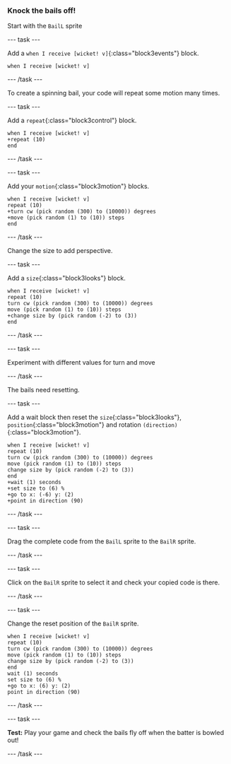 ### Knock the bails off!

Start with the `BailL` sprite

--- task ---

Add a `when I receive [wicket! v]`{:class="block3events"} block.

```blocks3
when I receive [wicket! v]
```

--- /task ---

To create a spinning bail, your code will repeat some motion many times.

--- task ---

Add a `repeat`{:class="block3control"} block.

```blocks3
when I receive [wicket! v]
+repeat (10)
end
```

--- /task ---

--- task ---

Add your `motion`{:class="block3motion"} blocks.

```blocks3
when I receive [wicket! v]
repeat (10)
+turn cw (pick random (300) to (10000)) degrees
+move (pick random (1) to (10)) steps
end
```

--- /task ---

Change the size to add perspective.

--- task ---

Add a `size`{:class="block3looks"} block.

```blocks3
when I receive [wicket! v]
repeat (10)
turn cw (pick random (300) to (10000)) degrees
move (pick random (1) to (10)) steps
+change size by (pick random (-2) to (3))
end
```

--- /task ---

--- task ---

Experiment with different values for turn and move

--- /task ---

The bails need resetting.

--- task ---

Add a wait block then reset the `size`{:class="block3looks"}, `position`{:class="block3motion"} and rotation `(direction)`{:class="block3motion"}.

```blocks3
when I receive [wicket! v]
repeat (10)
turn cw (pick random (300) to (10000)) degrees
move (pick random (1) to (10)) steps
change size by (pick random (-2) to (3))
end
+wait (1) seconds
+set size to (6) %
+go to x: (-6) y: (2)
+point in direction (90)
```

--- /task ---

--- task ---

Drag the complete code from the `BailL` sprite to the `BailR` sprite.

--- /task ---

--- task ---

Click on the `BailR` sprite to select it and check your copied code is there.

--- /task ---

--- task ---

Change the reset position of the `BailR` sprite.

```blocks3
when I receive [wicket! v]
repeat (10)
turn cw (pick random (300) to (10000)) degrees
move (pick random (1) to (10)) steps
change size by (pick random (-2) to (3))
end
wait (1) seconds
set size to (6) %
+go to x: (6) y: (2)
point in direction (90)
```

--- /task ---

--- task ---

**Test:** Play your game and check the bails fly off when the batter is bowled out!

--- /task ---